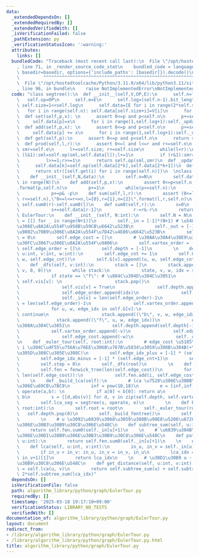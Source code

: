 ```yaml
---
data:
  _extendedDependsOn: []
  _extendedRequiredBy: []
  _extendedVerifiedWith: []
  _isVerificationFailed: false
  _pathExtension: py
  _verificationStatusIcon: ':warning:'
  attributes:
    links: []
  bundledCode: "Traceback (most recent call last):\n  File \"/opt/hostedtoolcache/Python/3.11.0/x64/lib/python3.11/site-packages/onlinejudge_verify/documentation/build.py\"\
    , line 71, in _render_source_code_stat\n    bundled_code = language.bundle(stat.path,\
    \ basedir=basedir, options={'include_paths': [basedir]}).decode()\n          \
    \         ^^^^^^^^^^^^^^^^^^^^^^^^^^^^^^^^^^^^^^^^^^^^^^^^^^^^^^^^^^^^^^^^^^^^^^^^^^^^^^^^^\n\
    \  File \"/opt/hostedtoolcache/Python/3.11.0/x64/lib/python3.11/site-packages/onlinejudge_verify/languages/python.py\"\
    , line 96, in bundle\n    raise NotImplementedError\nNotImplementedError\n"
  code: "class segtree():\n  def __init__(self,V,OP,E):\n      self.n=len(V)\n   \
    \   self.op=OP\n      self.e=E\n      self.log=(self.n-1).bit_length()\n     \
    \ self.size=1<<self.log\n      self.data=[E for i in range(2*self.size)]\n   \
    \   for i in range(self.n): self.data[self.size+i]=V[i]\n      for i in range(self.size-1,0,-1):self._update(i)\n\
    \  def set(self,p,x): \n      assert 0<=p and p<self.n\n      p+=self.size\n \
    \     self.data[p]=x\n      for i in range(1,self.log+1):self._update(p>>i)\n\
    \  def add(self,p,x): \n      assert 0<=p and p<self.n\n      p+=self.size\n \
    \     self.data[p] += x\n      for i in range(1,self.log+1):self._update(p>>i)\n\
    \  def get(self,p):\n      assert 0<=p and p<self.n\n      return self.data[p+self.size]\n\
    \  def prod(self,l,r):\n      assert 0<=l and l<=r and r<=self.n\n      sml=self.e;\
    \ smr=self.e\n      l+=self.size; r+=self.size\n      while(l<r):\n          if\
    \ (l&1):sml=self.op(sml,self.data[l]);l+=1\n          if (r&1):smr=self.op(self.data[r-1],smr);r-=1\n\
    \          l>>=1;r>>=1\n      return self.op(sml,smr)\n  def _update(self,k):\n\
    \      self.data[k]=self.op(self.data[2*k],self.data[2*k+1])\n  def __str__(self):\n\
    \      return str([self.get(i) for i in range(self.n)])\n  \nclass fenwick_tree():\n\
    \    def __init__(self,N,data):\n        self.n=N\n        self.data=[0 for i\
    \ in range(N)]\n    def add(self,p,x):\n        assert 0<=p<self.n,\"0<=p<n,p={0},n={1}\"\
    .format(p,self.n)\n        p+=1\n        while(p<=self.n):\n            self.data[p-1]+=x\n\
    \            p+=p& -p\n    def sum(self,l,r):\n        assert (0<=l and l<=r and\
    \ r<=self.n),\"0<=l<=r<=n,l={0},r={1},n={2}\".format(l,r,self.n)\n        return\
    \ self.sum0(r)-self.sum0(l)\n    def sum0(self,r):\n        s=0\n        while(r>0):\n\
    \            s+=self.data[r-1]\n            r-=r&-r\n        return s\n\nclass\
    \ EulerTour:\n    def __init__(self, N:int):\n        self.N = N\n        self.G\
    \ = [[] for _ in range(N+1)]\n        self._in = [-1]*(N+1) # \u5404\u9802\u70B9\
    \u306E\u8A2A\u554F\u958B\u59CB\u6642\u523B\n        self._out = [-1]*(N+1) # \u5404\
    \u9802\u70B9\u306E\u8A2A\u554F\u7D42\u4E86\u6642\u523B\n        self.edge_cnt\
    \ = 0\n        self.edge_cost = []\n        # \u30AA\u30A4\u30E9\u30FC\u30C4\u30A2\
    \u30FC\u3067\u306E\u8A2A\u554F\u9806\n        self.vartex_order = []\n       \
    \ self.edge_order = []\n        self.depth = [-1]\n        \n    def add_edge(self,\
    \ u:int, v:int, w:int):\n        self.edge_cnt += 1\n        self.G[u].append((v,\
    \ w, self.edge_cnt))\n        self.G[v].append((u, w, self.edge_cnt))\n    \n\
    \    def _dfs(self, v:int):\n        stack = []\n        stack.append((\"f\",\
    \ v, 0, 0))\n        while stack:\n            state, v, w, idx = stack.pop()\n\
    \            if state == \"f\": # \u884C\u304D\u304C\u3051\n                if\
    \ self.vis[v]: \n                    stack.pop()\n                    continue\n\
    \                self.vis[v] = True\n                self.depth.append(self.depth[-1]+1)\n\
    \                self.edge_order.append(idx)\n                self.edge_cost.append(w)\n\
    \                self._in[v] = len(self.edge_order)-1\n                self._out[v]\
    \ = len(self.edge_order)-1\n                self.vartex_order.append(v)\n    \
    \            for u, w, edge_idx in self.G[v]:\n                    if self.vis[u]:\
    \ continue\n                    stack.append((\"b\", v, w, edge_idx))\n      \
    \              stack.append((\"f\", u, w, edge_idx))\n            else: # \u5E30\
    \u308A\u304C\u3051\n                self.depth.append(self.depth[-1]-1)\n    \
    \            self.vartex_order.append(-v)\n                self.edge_order.append(-idx)\n\
    \                self.edge_cost.append(-w)\n                self._out[v] = len(self.edge_order)-1\n\
    \n    def _euler_tour(self, root:int):\n        # edge_cost \u5185\u3067\u8FBA\
    \ i \u304C\u4F55\u756A\u76EE\u306B\u767B\u5834\u3059\u308B\u304B(+\u3068-\u3067\
    \u305D\u308C\u305E\u308C)\n        self.edge_idx_plus = [-1] * (self.edge_cnt+1)\n\
    \        self.edge_idx_minus = [-1] * (self.edge_cnt+1)\n        self.vis = [False]*(self.N+1)\n\
    \        self.step = 0\n        self._dfs(root)\n        \n    def _build_fentree(self):\n\
    \        self.fen = fenwick_tree(len(self.edge_cost))\n        for i in range(1,\
    \ len(self.edge_cost)):\n            self.fen.add(i, self.edge_cost[i])\n    \
    \    \n    def _build_lca(self):\n        # lca \u7528\u306E\u30BB\u30B0\u6728\
    \u306E\u69CB\u7BC9\n        inf = pow(10,18)\n        e = [inf,inf]\n        def\
    \ operate(a,b): \n            if a[0] < b[0]: return a\n            else: return\
    \ b\n        s = [[d,abs(v)] for d, v in zip(self.depth, self.vartex_order)]\n\
    \        self.lca_seg = segtree(s, operate, e)\n        \n    def build(self,\
    \ root:int):\n        self.root = root\n        self._euler_tour(root)\n     \
    \   self.depth.pop(0)\n        self._build_fentree()\n        self._build_lca()\n\
    \        \n    # u \u3092\u6839\u3068\u3059\u308B\u90E8\u5206\u6728\u306E\u8FBA\
    \u306E\u30B3\u30B9\u30C8\u306E\u548C\n    def subtree_sum(self, u:int):\n    \
    \    return self.fen.sum0(self._in[u]+1)\n    \n    # \u6839\u304B\u3089 u \u3078\
    \u306E\u30D1\u30B9\u306E\u30B3\u30B9\u30C8\u306E\u548C\n    def path_sum(self,\
    \ u:int):\n        return self.fen.sum0(self._in[u]+1)\n    \n    # lca(u, v)\n\
    \    def lca(self, u:int, v:int):\n        in_u, in_v = self._in[u], self._in[v]\n\
    \        if in_u > in_v: in_u, in_v = in_v, in_u\n        lca_idx = self.lca_seg.prod(in_u,\
    \ in_v+1)[1]\n        return lca_idx\n    \n    # \u30D1\u30B9 u - v \u306E\u30B3\
    \u30B9\u30C8\u306E\u548C\n    def get_distance(self, u:int, v:int):\n        lca_idx\
    \ = self.lca(u, v)\n        return self.subtree_sum(u) + self.subtree_sum(v) -\
    \ 2*self.subtree_sum(lca_idx)"
  dependsOn: []
  isVerificationFile: false
  path: algorithm_library/python/graph/EulerTour.py
  requiredBy: []
  timestamp: '2025-03-18 19:17:10+09:00'
  verificationStatus: LIBRARY_NO_TESTS
  verifiedWith: []
documentation_of: algorithm_library/python/graph/EulerTour.py
layout: document
redirect_from:
- /library/algorithm_library/python/graph/EulerTour.py
- /library/algorithm_library/python/graph/EulerTour.py.html
title: algorithm_library/python/graph/EulerTour.py
---
```

